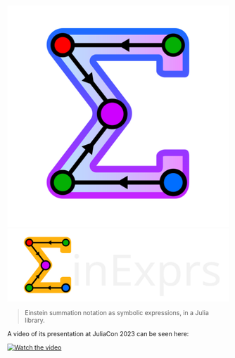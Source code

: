 ![logo-light](docs/src/assets/logo.svg#gh-light-mode-only)
![logo-dark](docs/src/assets/logo-dark.svg#gh-dark-mode-only)

> Einstein summation notation as symbolic expressions, in a Julia library.

A video of its presentation at JuliaCon 2023 can be seen here:

[![Watch the video](https://img.youtube.com/vi/8BHGtm6FRMk/maxresdefault.jpg)](https://youtu.be/8BHGtm6FRMk)
